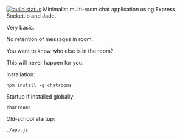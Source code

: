 [![build status](https://secure.travis-ci.org/mcantelon/chatrooms.png)](http://travis-ci.org/mcantelon/chatrooms)
Minimalist multi-room chat application using Express, Socket.io and Jade.

Very basic.

No retention of messages in room.

You want to know who else is in the room?

This will never happen for you.

Installation:

    npm install -g chatrooms

Startup if installed globally:

    chatrooms

Old-school startup:

    ./app.js

